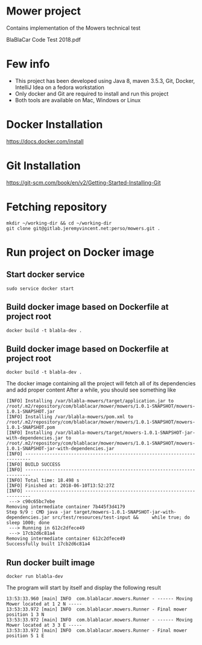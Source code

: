 Mower project
=====

Contains implementation of the Mowers technical test

BlaBlaCar Code Test 2018.pdf

# Few info
- This project has been developed using Java 8, maven 3.5.3, Git, Docker, IntelliJ Idea on a fedora workstation
- Only docker and Git are required to install and run this project
- Both tools are available on Mac, Windows or Linux

# Docker Installation
https://docs.docker.com/install

# Git Installation
https://git-scm.com/book/en/v2/Getting-Started-Installing-Git

# Fetching repository

```shell
mkdir ~/working-dir && cd ~/working-dir
git clone git@gitlab.jeremyvincent.net:perso/mowers.git .
```

# Run project on Docker image

## Start docker service
```shell
sudo service docker start
```

## Build docker image based on Dockerfile at project root
```shell
docker build -t blabla-dev .
```

## Build docker image based on Dockerfile at project root
```shell
docker build -t blabla-dev .
```
The docker image containing all the project will fetch all of its dependencies and add proper content
After a while, you should see something like

```shell
[INFO] Installing /var/blabla-mowers/target/application.jar to /root/.m2/repository/com/blablacar/mower/mowers/1.0.1-SNAPSHOT/mowers-1.0.1-SNAPSHOT.jar
[INFO] Installing /var/blabla-mowers/pom.xml to /root/.m2/repository/com/blablacar/mower/mowers/1.0.1-SNAPSHOT/mowers-1.0.1-SNAPSHOT.pom
[INFO] Installing /var/blabla-mowers/target/mowers-1.0.1-SNAPSHOT-jar-with-dependencies.jar to /root/.m2/repository/com/blablacar/mower/mowers/1.0.1-SNAPSHOT/mowers-1.0.1-SNAPSHOT-jar-with-dependencies.jar
[INFO] ------------------------------------------------------------------------
[INFO] BUILD SUCCESS
[INFO] ------------------------------------------------------------------------
[INFO] Total time: 18.498 s
[INFO] Finished at: 2018-06-10T13:52:27Z
[INFO] ------------------------------------------------------------------------
 ---> c90c65bc7ebe
Removing intermediate container 7b445f3d4179
Step 9/9 : CMD java -jar target/mowers-1.0.1-SNAPSHOT-jar-with-dependencies.jar src/test/resources/test-input &&     while true; do sleep 1000; done
 ---> Running in 612c2dfece49
 ---> 17cb2d6c81a4
Removing intermediate container 612c2dfece49
Successfully built 17cb2d6c81a4
```

## Run docker built image
```shell
docker run blabla-dev
```
The program will start by itself and display the following result

```shell
13:53:33.960 [main] INFO  com.blablacar.mowers.Runner - ------ Moving Mower located at 1 2 N -----
13:53:33.972 [main] INFO  com.blablacar.mowers.Runner - Final mower position 1 3 N
13:53:33.972 [main] INFO  com.blablacar.mowers.Runner - ------ Moving Mower located at 3 3 E -----
13:53:33.972 [main] INFO  com.blablacar.mowers.Runner - Final mower position 5 1 E
```
